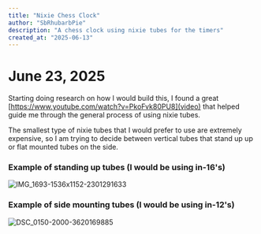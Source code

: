```yaml
---
title: "Nixie Chess Clock"
author: "SbRhubarbPie"
description: "A chess clock using nixie tubes for the timers"
created_at: "2025-06-13"
---
```


# June 23, 2025
  Starting doing research on how I would build this, I found a great [https://www.youtube.com/watch?v=PkoFvk80PU8](video) that helped guide me through the general process of using nixie tubes.

  The smallest type of nixie tubes that I would prefer to use are extremely expensive, so I am trying to decide between vertical tubes that stand up up or flat mounted tubes on the side.

  ### Example of standing up tubes (I would be using in-16's)
  
  ![IMG_1693-1536x1152-2301291633](https://github.com/user-attachments/assets/7819e3cd-dd5f-47fe-acd5-908360434ae7)

  ### Example of side mounting tubes (I would be using in-12's)
  
  ![DSC_0150-2000-3620169885](https://github.com/user-attachments/assets/81fbc2c0-efeb-44f3-9793-ac4057badcdb)
